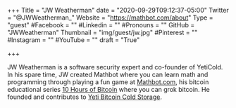 +++
Title = "JW Weatherman"
date = "2020-09-29T09:12:37-05:00"
Twitter = "@JWWeatherman_"
Website = "https://mathbot.com/about"
Type = "guest"
#Facebook = ""
#Linkedin = ""
#Pronouns = ""
GitHub = "JWWeatherman"
Thumbnail = "img/guest/jw.jpg"
#Pinterest = ""
#Instagram = ""
#YouTube = ""
draft = "True"

+++

JW Weatherman is a software security expert and co-founder of YetiCold. In his spare time, JW created Mathbot where you can learn math and programming through playing a fun game at [Mathbot.com](https://Mathbot.com), his bitcoin educational series [10 Hours of Bitcoin](http://10hoursofbitcoin.com) where you can grok bitcoin. He founded and contributes to [Yeti Bitcoin Cold Storage](http://YetiCold.com).
